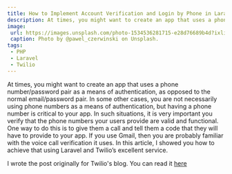 ```yaml
---
title: How to Implement Account Verification and Login by Phone in Laravel
description: At times, you might want to create an app that uses a phone number/password pair as a means of authentication, as opposed to the normal email/password pair. At such times, verifying that your users are giving you a valid an functional phone numbers is important. This article teaches you to do so.
image: 
 url: https://images.unsplash.com/photo-1534536281715-e28d76689b4d?ixlib=rb-1.2.1&ixid=eyJhcHBfaWQiOjEyMDd9&auto=format&fit=crop&w=1650&q=100
 caption: Photo by @pawel_czerwinski on Unsplash.
tags:
 - PHP
 - Laravel
 - Twilio
---
```

At times, you might want to create an app that uses a phone number/password pair as a means of authentication, as opposed to the normal email/password pair. In some other cases, you are not necessarily using phone numbers as a means of authentication, but having a phone number is critical to your app. In such situations, it is very important you verify that the phone numbers your users provide are valid and functional. One way to do this is to give them a call and tell them a code that they will have to provide to your app. If you use Gmail, then you are probably familiar with the voice call verification it uses. In this article, I showed you how to achieve that using Laravel and Twilio’s excellent service.

I wrote the post originally for Twilio's blog. You can read it [here](https://www.twilio.com/blog/implement-account-verification-login-by-phone-laravel-php) 